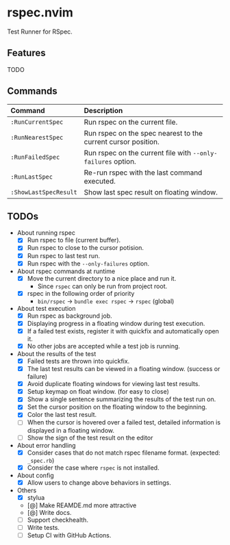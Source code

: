 # rspec.nvim

Test Runner for RSpec.

## Features

TODO

## Commands

|Command|Description|
|:--|:--|
|`:RunCurrentSpec`|Run rspec on the current file.|
|`:RunNearestSpec`|Run rspec on the spec nearest to the current cursor position.|
|`:RunFailedSpec`|Run rspec on the current file with `--only-failures` option.|
|`:RunLastSpec`|Re-run rspec with the last command executed.|
|`:ShowLastSpecResult`|Show last spec result on floating window.|

## TODOs

- About running rspec
  - [x] Run rspec to file (current buffer).
  - [x] Run rspec to close to the cursor potision.
  - [x] Run rspec to last test run.
  - [x] Run rspec with the `--only-failures` option.
- About rspec commands at runtime
  - [x] Move the current directory to a nice place and run it.
    - Since `rspec` can only be run from project root.
  - [x] rspec in the following order of priority
    - `bin/rspec` -> `bundle exec rspec` -> `rspec` (global)
- About test execution
  - [x] Run rspec as background job.
  - [x] Displaying progress in a floating window during test execution.
  - [x] If a failed test exists, register it with quickfix and automatically open it.
  - [x] No other jobs are accepted while a test job is running.
- About the results of the test
  - [x] Failed tests are thrown into quickfix.
  - [x] The last test results can be viewed in a floating window. (success or failure)
  - [x] Avoid duplicate floating windows for viewing last test results.
  - [x] Setup keymap on float window. (for easy to close)
  - [x] Show a single sentence summarizing the results of the test run on.
  - [x] Set the cursor position on the floating window to the beginning.
  - [x] Color the last test result.
  - [ ] When the cursor is hovered over a failed test, detailed information is displayed in a floating window.
  - [ ] Show the sign of the test result on the editor
- About error handling
  - [x] Consider cases that do not match rspec filename format. (expected: `_spec.rb`)
  - [x] Consider the case where `rspec` is not installed.
- About config
  - [x] Allow users to change above behaviors in settings.
- Others
  - [x] stylua
  - [@] Make REAMDE.md more attractive
  - [@] Write docs.
  - [ ] Support checkhealth.
  - [ ] Write tests.
  - [ ] Setup CI with GitHub Actions.
